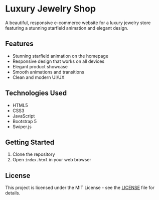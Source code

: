 # Luxury Jewelry Shop

A beautiful, responsive e-commerce website for a luxury jewelry store featuring a stunning starfield animation and elegant design.

## Features

- Stunning starfield animation on the homepage
- Responsive design that works on all devices
- Elegant product showcase
- Smooth animations and transitions
- Clean and modern UI/UX

## Technologies Used

- HTML5
- CSS3
- JavaScript
- Bootstrap 5
- Swiper.js

## Getting Started

1. Clone the repository
2. Open `index.html` in your web browser

## License

This project is licensed under the MIT License - see the [LICENSE](LICENSE) file for details.
